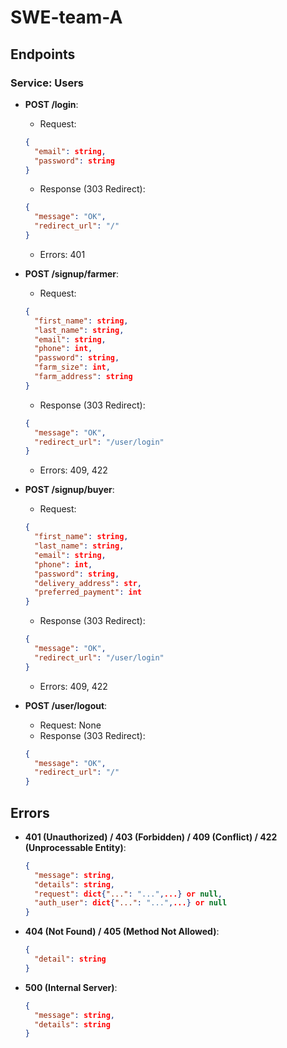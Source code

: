 # SWE-team-A

## Endpoints

### Service: Users

- **POST /login**:
    - Request:
  ```json
  {
    "email": string,
    "password": string
  }
  ```
    - Response (303 Redirect):
  ```json
  {
    "message": "OK",
    "redirect_url": "/"
  }
  ```
    - Errors: 401


- **POST /signup/farmer**:
    - Request:
  ```json
  {
    "first_name": string,
    "last_name": string,
    "email": string,
    "phone": int,
    "password": string,
    "farm_size": int,
    "farm_address": string
  }
  ```
    - Response (303 Redirect):
  ```json
  {
    "message": "OK",
    "redirect_url": "/user/login"
  }
  ```
    - Errors: 409, 422


- **POST /signup/buyer**:
    - Request:
  ```json
  {
    "first_name": string,
    "last_name": string,
    "email": string,
    "phone": int,
    "password": string,
    "delivery_address": str,
    "preferred_payment": int
  }
  ```
    - Response (303 Redirect):
  ```json
  {
    "message": "OK",
    "redirect_url": "/user/login"
  }
  ```
    - Errors: 409, 422


- **POST /user/logout**:
    - Request: None
    - Response (303 Redirect):
  ```json
  {
    "message": "OK",
    "redirect_url": "/"
  }
  ```

## Errors

- **401 (Unauthorized) / 403 (Forbidden) / 409 (Conflict) / 422 (Unprocessable Entity)**:
  ```json
  {
    "message": string,
    "details": string,
    "request": dict{"...": "...",...} or null,
    "auth_user": dict{"...": "...",...} or null
  }
  ```

- **404 (Not Found) / 405 (Method Not Allowed)**:
  ```json
  {
    "detail": string
  }
  ```

- **500 (Internal Server)**:
  ```json
  {
    "message": string,
    "details": string
  }
  ```